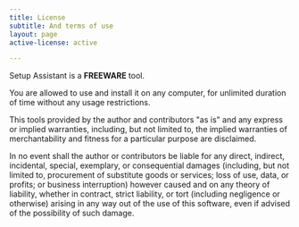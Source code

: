 ```yaml
---
title: License
subtitle: And terms of use
layout: page
active-license: active

---
```


Setup Assistant is a **FREEWARE** tool. 

You are allowed to use and install it on any computer, for unlimited duration of time without any usage restrictions. 

This tools provided by the author and contributors "as is" and any express or implied warranties, including, but not limited to, the implied warranties of merchantability and fitness for a particular purpose are disclaimed. 

In no event shall the author or contributors be liable for any direct, indirect, incidental, special, exemplary, or consequential damages (including, but not limited to, procurement of substitute goods or services; loss of use, data, or profits; or business interruption) however caused and on any theory of liability, whether in contract, strict liability, or tort (including negligence or otherwise) arising in any way out of the use of this software, even if advised of the possibility of such damage.
